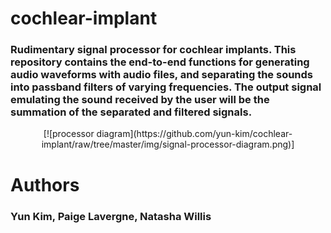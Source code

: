 # cochlear-implant

### Rudimentary signal processor for cochlear implants. This repository contains the end-to-end functions for generating audio waveforms with audio files, and separating the sounds into passband filters of varying frequencies. The output signal emulating the sound received by the user will be the summation of the separated and filtered signals.

<p align="center">
[![processor diagram](https://github.com/yun-kim/cochlear-implant/raw/tree/master/img/signal-processor-diagram.png)]
</p>


# Authors
### Yun Kim, Paige Lavergne, Natasha Willis
